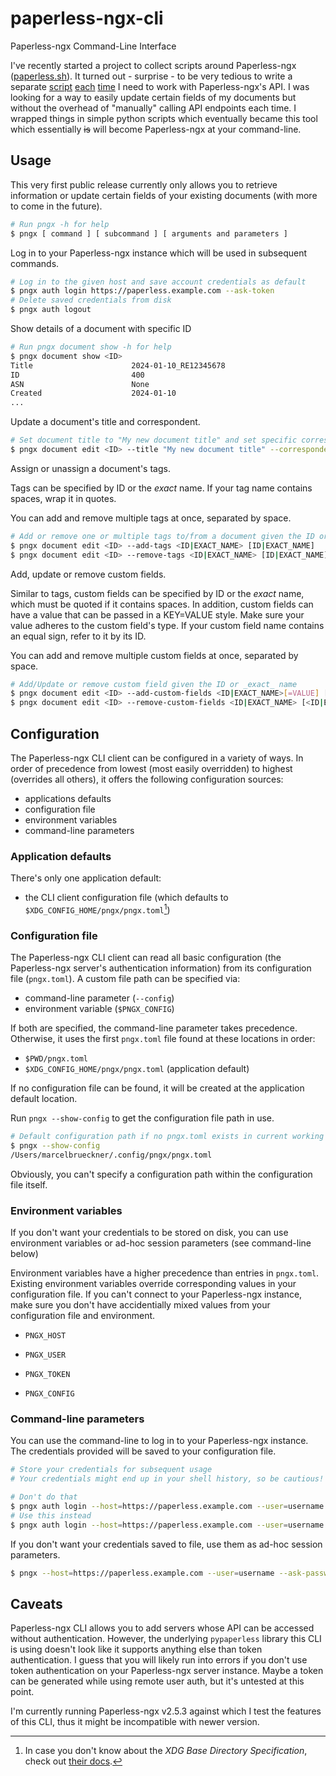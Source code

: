 # paperless-ngx-cli

Paperless-ngx Command-Line Interface

I've recently started a project to collect scripts around Paperless-ngx ([paperless.sh](https://paperless.sh)). It turned out - surprise - to be very tedious to write a separate [script](https://github.com/marcelbrueckner/paperless.sh/blob/6cc85b20482e0281d9e26ab82fcaccf34e27a276/scripts/post-consumption/content-matching/pngx-update-document.py) [each](https://github.com/marcelbrueckner/paperless.sh/blob/6cc85b20482e0281d9e26ab82fcaccf34e27a276/scripts/api/custom-field-sum/custom-field-sum.py) [time](https://github.com/marcelbrueckner/paperless.sh/blob/6cc85b20482e0281d9e26ab82fcaccf34e27a276/scripts/api/custom-field-sum/custom-field-sum-of-differences.py) I need to work with Paperless-ngx's API.
I was looking for a way to easily update certain fields of my documents but without the overhead of "manually" calling API endpoints each time.
I wrapped things in simple python scripts which eventually became this tool which essentially ~~is~~ will become Paperless-ngx at your command-line.

## Usage

This very first public release currently only allows you to retrieve information or update certain fields of your existing documents (with more to come in the future).

```bash
# Run pngx -h for help
$ pngx [ command ] [ subcommand ] [ arguments and parameters ]
```

Log in to your Paperless-ngx instance which will be used in subsequent commands.

```bash
# Log in to the given host and save account credentials as default
$ pngx auth login https://paperless.example.com --ask-token
# Delete saved credentials from disk
$ pngx auth logout
```

Show details of a document with specific ID

```bash
# Run pngx document show -h for help
$ pngx document show <ID>
Title                      2024-01-10_RE12345678                                                                      
ID                         400                                                                                        
ASN                        None                                                                                       
Created                    2024-01-10
...
```

Update a document's title and correspondent.

```bash
# Set document title to "My new document title" and set specific correspondent
$ pngx document edit <ID> --title "My new document title" --correspondent <CORRESPONDENT_ID>
```

Assign or unassign a document's tags.

Tags can be specified by ID or the *exact* name. If your tag name contains spaces, wrap it in quotes.

You can add and remove multiple tags at once, separated by space.

```bash
# Add or remove one or multiple tags to/from a document given the ID or _exact_ name
$ pngx document edit <ID> --add-tags <ID|EXACT_NAME> [ID|EXACT_NAME]
$ pngx document edit <ID> --remove-tags <ID|EXACT_NAME> [ID|EXACT_NAME]
```

Add, update or remove custom fields.

Similar to tags, custom fields can be specified by ID or the *exact* name, which must be quoted if it contains spaces.
In addition, custom fields can have a value that can be passed in a KEY=VALUE style. Make sure your value adheres to the custom field's type. If your custom field name contains an equal sign, refer to it by its ID.

You can add and remove multiple custom fields at once, separated by space.

```bash
# Add/Update or remove custom field given the ID or _exact_ name
$ pngx document edit <ID> --add-custom-fields <ID|EXACT_NAME>[=VALUE] [<ID|EXACT_NAME>[=VALUE]]
$ pngx document edit <ID> --remove-custom-fields <ID|EXACT_NAME> [<ID|EXACT_NAME>]
```

## Configuration

The Paperless-ngx CLI client can be configured in a variety of ways.
In order of precedence from lowest (most easily overridden) to highest (overrides all others), it offers the following configuration sources:

* applications defaults
* configuration file
* environment variables
* command-line parameters

### Application defaults

There's only one application default:

* the CLI client configuration file (which defaults to `$XDG_CONFIG_HOME/pngx/pngx.toml`[^1])

[^1]: In case you don't know about the *XDG Base Directory Specification*, check out [their docs](https://specifications.freedesktop.org/basedir-spec/basedir-spec-latest.html).

### Configuration file

The Paperless-ngx CLI client can read all basic configuration (the Paperless-ngx server's authentication information) from its configuration file (`pngx.toml`). A custom file path can be specified via:

* command-line parameter (`--config`)
* environment variable (`$PNGX_CONFIG`)

If both are specified, the command-line parameter takes precedence. Otherwise, it uses the first `pngx.toml` file found at these locations in order:

* `$PWD/pngx.toml`
* `$XDG_CONFIG_HOME/pngx/pngx.toml` (application default)

If no configuration file can be found, it will be created at the application default location.

Run `pngx --show-config` to get the configuration file path in use.

```bash
# Default configuration path if no pngx.toml exists in current working directory
$ pngx --show-config
/Users/marcelbrueckner/.config/pngx/pngx.toml
```

Obviously, you can't specify a configuration path within the configuration file itself.

### Environment variables

If you don't want your credentials to be stored on disk, you can use environment variables or ad-hoc session parameters (see command-line below)

Environment variables have a higher precedence than entries in `pngx.toml`. Existing environment variables override corresponding values in your configuration file. If you can't connect to your Paperless-ngx instance, make sure you don't have accidentially mixed values from your configuration file and environment.

* `PNGX_HOST`
* `PNGX_USER`
* `PNGX_TOKEN`

* `PNGX_CONFIG`

### Command-line parameters

You can use the command-line to log in to your Paperless-ngx instance. The credentials provided will be saved to your configuration file.

```bash
# Store your credentials for subsequent usage
# Your credentials might end up in your shell history, so be cautious! 

# Don't do that
$ pngx auth login --host=https://paperless.example.com --user=username --password=password
# Use this instead
$ pngx auth login --host=https://paperless.example.com --user=username --ask-password|--ask-token
```

If you don't want your credentials saved to file, use them as ad-hoc session parameters.

```bash
$ pngx --host=https://paperless.example.com --user=username --ask-password|--ask-token auth show
```

## Caveats

Paperless-ngx CLI allows you to add servers whose API can be accessed without authentication. However, the underlying `pypaperless` library this CLI is using doesn't look like it supports anything else than token authentication. I guess that you will likely run into errors if you don't use token authentication on your Paperless-ngx server instance. Maybe a token can be generated while using remote user auth, but it's untested at this point.

I'm currently running Paperless-ngx v2.5.3 against which I test the features of this CLI, thus it might be incompatible with newer version.

